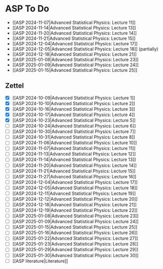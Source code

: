 # ASP To Do

* [[ASP 2024-11-07|Advanced Statistical Physics: Lecture 11]]
* [[ASP 2024-11-14|Advanced Statistical Physics: Lecture 13]]
* [[ASP 2024-11-20|Advanced Statistical Physics: Lecture 14]]
* [[ASP 2024-11-21|Advanced Statistical Physics: Lecture 15]]
* [[ASP 2024-12-04|Advanced Statistical Physics: Lecture 17]]
* [[ASP 2024-12-05|Advanced Statistical Physics: Lecture 18]] (partially)
* [[ASP 2024-12-18|Advanced Statistical Physics: Lecture 21]]
* [[ASP 2025-01-08|Advanced Statistical Physics: Lecture 23]]
* [[ASP 2025-01-09|Advanced Statistical Physics: Lecture 24]]
* [[ASP 2025-01-15|Advanced Statistical Physics: Lecture 25]]

## Zettel
* [x] [[ASP 2024-10-09|Advanced Statistical Physics: Lecture 1]]
* [x] [[ASP 2024-10-10|Advanced Statistical Physics: Lecture 2]]
* [x] [[ASP 2024-10-16|Advanced Statistical Physics: Lecture 3]]
* [x] [[ASP 2024-10-17|Advanced Statistical Physics: Lecture 4]]
* [x] [[ASP 2024-10-23|Advanced Statistical Physics: Lecture 5]]
* [ ] [[ASP 2024-10-24|Advanced Statistical Physics: Lecture 6]]
* [ ] [[ASP 2024-10-30|Advanced Statistical Physics: Lecture 7]]
* [ ] [[ASP 2024-10-31|Advanced Statistical Physics: Lecture 8]]
* [ ] [[ASP 2024-11-06|Advanced Statistical Physics: Lecture 10]]
* [ ] [[ASP 2024-11-07|Advanced Statistical Physics: Lecture 11]]
* [ ] [[ASP 2024-11-13|Advanced Statistical Physics: Lecture 12]]
* [ ] [[ASP 2024-11-14|Advanced Statistical Physics: Lecture 13]]
* [ ] [[ASP 2024-11-20|Advanced Statistical Physics: Lecture 14]]
* [ ] [[ASP 2024-11-21|Advanced Statistical Physics: Lecture 15]]
* [ ] [[ASP 2024-11-27|Advanced Statistical Physics: Lecture 16]]
* [ ] [[ASP 2024-12-04|Advanced Statistical Physics: Lecture 17]]
* [ ] [[ASP 2024-12-05|Advanced Statistical Physics: Lecture 18]]
* [ ] [[ASP 2024-12-11|Advanced Statistical Physics: Lecture 19]]
* [ ] [[ASP 2024-12-12|Advanced Statistical Physics: Lecture 20]]
* [ ] [[ASP 2024-12-18|Advanced Statistical Physics: Lecture 21]]
* [ ] [[ASP 2024-12-19|Advanced Statistical Physics: Lecture 22]]
* [ ] [[ASP 2025-01-08|Advanced Statistical Physics: Lecture 23]]
* [ ] [[ASP 2025-01-09|Advanced Statistical Physics: Lecture 24]]
* [ ] [[ASP 2025-01-15|Advanced Statistical Physics: Lecture 25]]
* [ ] [[ASP 2025-01-16|Advanced Statistical Physics: Lecture 26]]
* [ ] [[ASP 2025-01-22|Advanced Statistical Physics: Lecture 27]]
* [ ] [[ASP 2025-01-23|Advanced Statistical Physics: Lecture 28]]
* [ ] [[ASP 2025-01-29|Advanced Statistical Physics: Lecture 29]]
* [ ] [[ASP 2025-01-30|Advanced Statistical Physics: Lecture 30]]
* [ ] [[ASP literature|Literature]]
